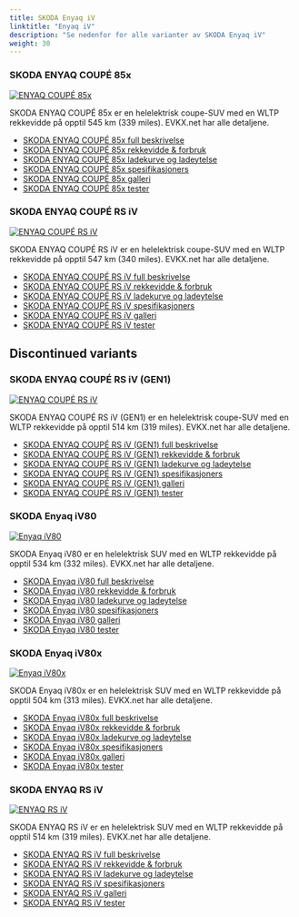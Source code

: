 ```yaml
---
title: SKODA Enyaq iV
linktitle: "Enyaq iV"
description: "Se nedenfor for alle varianter av SKODA Enyaq iV"
weight: 30
---
```

### SKODA ENYAQ COUPÉ 85x

<a href="enyaq_coupé_85x/"><img src="https://media.evkx.net/multimedia/models/skoda/enyaq_iv/enyaq_coupé_85x/main_1_st.jpg" class="img-fluid" alt="ENYAQ COUPÉ 85x" ></a>

SKODA ENYAQ COUPÉ 85x er en helelektrisk coupe-SUV med en WLTP rekkevidde på opptil 545 km (339 miles). EVKX.net har alle detaljene. 

- [SKODA ENYAQ COUPÉ 85x full beskrivelse](enyaq_coupé_85x/)
- [SKODA ENYAQ COUPÉ 85x rekkevidde & forbruk](enyaq_coupé_85x/rangeandconsumption)
- [SKODA ENYAQ COUPÉ 85x ladekurve og ladeytelse](enyaq_coupé_85x/chargingcurve)
- [SKODA ENYAQ COUPÉ 85x spesifikasjoners](enyaq_coupé_85x/specifications)
- [SKODA ENYAQ COUPÉ 85x galleri](enyaq_coupé_85x/gallery)
- [SKODA ENYAQ COUPÉ 85x tester](enyaq_coupé_85x/reviews)

### SKODA ENYAQ COUPÉ RS iV

<a href="enyaq_coupé_rs_iv/"><img src="https://media.evkx.net/multimedia/models/skoda/enyaq_iv/enyaq_coupé_rs_iv/main_1_st.jpg" class="img-fluid" alt="ENYAQ COUPÉ RS iV" ></a>

SKODA ENYAQ COUPÉ RS iV er en helelektrisk coupe-SUV med en WLTP rekkevidde på opptil 547 km (340 miles). EVKX.net har alle detaljene. 

- [SKODA ENYAQ COUPÉ RS iV full beskrivelse](enyaq_coupé_rs_iv/)
- [SKODA ENYAQ COUPÉ RS iV rekkevidde & forbruk](enyaq_coupé_rs_iv/rangeandconsumption)
- [SKODA ENYAQ COUPÉ RS iV ladekurve og ladeytelse](enyaq_coupé_rs_iv/chargingcurve)
- [SKODA ENYAQ COUPÉ RS iV spesifikasjoners](enyaq_coupé_rs_iv/specifications)
- [SKODA ENYAQ COUPÉ RS iV galleri](enyaq_coupé_rs_iv/gallery)
- [SKODA ENYAQ COUPÉ RS iV tester](enyaq_coupé_rs_iv/reviews)

## Discontinued variants

### SKODA ENYAQ COUPÉ RS iV (GEN1)

<a href="enyaq_coupé_rs_iv_gen1/"><img src="https://media.evkx.net/multimedia/models/skoda/enyaq_iv/enyaq_coupé_rs_iv_gen1/main_1_st.jpg" class="img-fluid" alt="ENYAQ COUPÉ RS iV" ></a>

SKODA ENYAQ COUPÉ RS iV (GEN1) er en helelektrisk coupe-SUV med en WLTP rekkevidde på opptil 514 km (319 miles). EVKX.net har alle detaljene. 

- [SKODA ENYAQ COUPÉ RS iV (GEN1) full beskrivelse](enyaq_coupé_rs_iv_gen1/)
- [SKODA ENYAQ COUPÉ RS iV (GEN1) rekkevidde & forbruk](enyaq_coupé_rs_iv_gen1/rangeandconsumption)
- [SKODA ENYAQ COUPÉ RS iV (GEN1) ladekurve og ladeytelse](enyaq_coupé_rs_iv_gen1/chargingcurve)
- [SKODA ENYAQ COUPÉ RS iV (GEN1) spesifikasjoners](enyaq_coupé_rs_iv_gen1/specifications)
- [SKODA ENYAQ COUPÉ RS iV (GEN1) galleri](enyaq_coupé_rs_iv_gen1/gallery)
- [SKODA ENYAQ COUPÉ RS iV (GEN1) tester](enyaq_coupé_rs_iv_gen1/reviews)

### SKODA Enyaq iV80

<a href="enyaq_iv80/"><img src="https://media.evkx.net/multimedia/models/skoda/enyaq_iv/enyaq_iv80/main_1_st.jpg" class="img-fluid" alt="Enyaq iV80" ></a>

SKODA Enyaq iV80 er en helelektrisk SUV med en WLTP rekkevidde på opptil 534 km (332 miles). EVKX.net har alle detaljene. 

- [SKODA Enyaq iV80 full beskrivelse](enyaq_iv80/)
- [SKODA Enyaq iV80 rekkevidde & forbruk](enyaq_iv80/rangeandconsumption)
- [SKODA Enyaq iV80 ladekurve og ladeytelse](enyaq_iv80/chargingcurve)
- [SKODA Enyaq iV80 spesifikasjoners](enyaq_iv80/specifications)
- [SKODA Enyaq iV80 galleri](enyaq_iv80/gallery)
- [SKODA Enyaq iV80 tester](enyaq_iv80/reviews)

### SKODA Enyaq iV80x

<a href="enyaq_iv80x/"><img src="https://media.evkx.net/multimedia/models/skoda/enyaq_iv/enyaq_iv80x/main_1_st.jpg" class="img-fluid" alt="Enyaq iV80x" ></a>

SKODA Enyaq iV80x er en helelektrisk SUV med en WLTP rekkevidde på opptil 504 km (313 miles). EVKX.net har alle detaljene. 

- [SKODA Enyaq iV80x full beskrivelse](enyaq_iv80x/)
- [SKODA Enyaq iV80x rekkevidde & forbruk](enyaq_iv80x/rangeandconsumption)
- [SKODA Enyaq iV80x ladekurve og ladeytelse](enyaq_iv80x/chargingcurve)
- [SKODA Enyaq iV80x spesifikasjoners](enyaq_iv80x/specifications)
- [SKODA Enyaq iV80x galleri](enyaq_iv80x/gallery)
- [SKODA Enyaq iV80x tester](enyaq_iv80x/reviews)

### SKODA ENYAQ RS iV

<a href="enyaq_rs_iv/"><img src="https://media.evkx.net/multimedia/models/skoda/enyaq_iv/enyaq_rs_iv/main_1_st.jpg" class="img-fluid" alt="ENYAQ RS iV" ></a>

SKODA ENYAQ RS iV er en helelektrisk SUV med en WLTP rekkevidde på opptil 514 km (319 miles). EVKX.net har alle detaljene. 

- [SKODA ENYAQ RS iV full beskrivelse](enyaq_rs_iv/)
- [SKODA ENYAQ RS iV rekkevidde & forbruk](enyaq_rs_iv/rangeandconsumption)
- [SKODA ENYAQ RS iV ladekurve og ladeytelse](enyaq_rs_iv/chargingcurve)
- [SKODA ENYAQ RS iV spesifikasjoners](enyaq_rs_iv/specifications)
- [SKODA ENYAQ RS iV galleri](enyaq_rs_iv/gallery)
- [SKODA ENYAQ RS iV tester](enyaq_rs_iv/reviews)

